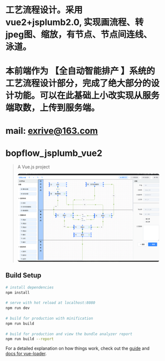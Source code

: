 # 工艺流程设计。采用 vue2+jsplumb2.0, 实现画流程、转jpeg图、缩放，有节点、节点间连线、泳道。
# 本前端作为 【全自动智能排产 】系统的工艺流程设计部分，完成了绝大部分的设计功能。可以在此基础上小改实现从服务端取数，上传到服务端。
# mail: exrive@163.com
#
# 
# bopflow_jsplumb_vue2

> A Vue.js project
> 
> ![实例快照图](snapshot.png "快照图")

## Build Setup

``` bash
# install dependencies
npm install

# serve with hot reload at localhost:8080
npm run dev

# build for production with minification
npm run build

# build for production and view the bundle analyzer report
npm run build --report
```

For a detailed explanation on how things work, check out the [guide](http://vuejs-templates.github.io/webpack/) and [docs for vue-loader](http://vuejs.github.io/vue-loader).
